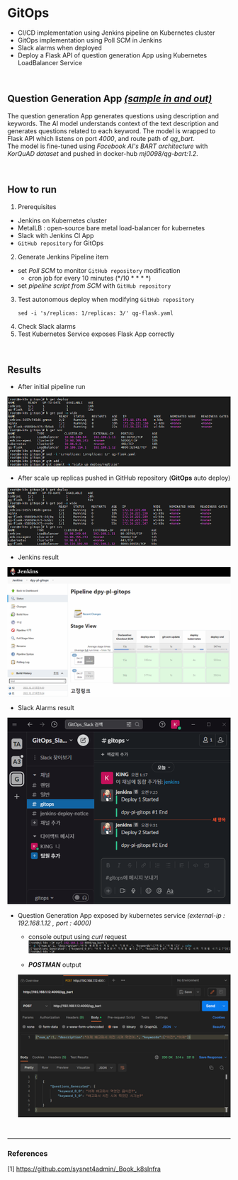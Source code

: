 # GitOps
- CI/CD implementation using Jenkins pipeline on Kubernetes cluster
- GitOps implementation using Poll SCM in Jenkins
- Slack alarms when deployed
- Deploy a Flask API of question generation App using Kubernetes LoadBalancer Service

<br/>

## Question Generation App [*(sample in and out)*](#1)
The question generation App generates questions using description and keywords. The AI model understands context of the text description and generates questions related to each keyword. The model is wrapped to Flask API which listens on port *4000*, and route path of *qg_bart*. <br/>
The model is fine-tuned using *Facebook AI's BART architecture* with *KorQuAD dataset* and pushed in docker-hub *mj0098/qg-bart:1.2*.

<br/>

## How to run
1. Prerequisites
- Jenkins on Kubernetes cluster
- MetalLB : open-source bare metal load-balancer for kubernetes
- Slack with Jenkins CI App
- `GitHub repository` for GitOps

2. Generate Jenkins Pipeline item
- set *Poll SCM* to monitor `GitHub repository` modification
    - cron job for every 10 minutes (*/10 * * * *)
- set *pipeline script from SCM* with `GitHub repository`


3. Test autonomous deploy when modifying `GitHub repository`
    ```shell
    sed -i 's/replicas: 1/replicas: 3/' qg-flask.yaml
    ```
4. Check Slack alarms
5. Test Kubernetes Service exposes Flask App correctly

<br/>

## Results
- After initial pipeline run
<img src="./results/1.PNG">

- After scale up replicas pushed in GitHub repository (**GitOps** auto deploy)
<img src="./results/2.PNG">

- Jenkins result
<img src="./results/3.PNG">

- Slack Alarms result
<img src="./results/4.PNG">

<br/>

- <a id="1">Question Generation App exposed by kubernetes service</a> *(external-ip : 192.168.1.12 , port : 4000)*
    - console output using *curl* request
    <img src="./results/5.PNG"> <br/>

    - ***POSTMAN*** output

    <img src="./results/6.PNG">

<br/>

---

### References

<a id="1">[1]</a> https://github.com/sysnet4admin/_Book_k8sInfra
